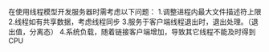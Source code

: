 在使用线程模型开发服务器时需考虑以下问题：
1.调整进程内最大文件描述符上限
2.线程如有共享数据，考虑线程同步
3.服务于客户端线程退出时，退出处理。（退出值，分离态）
4.系统负载，随着链接客户端增加，导致其它线程不能及时得到CPU
